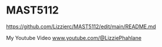 # MAST5112
https://github.com/Lizzierc/MAST5112/edit/main/README.md

My Youtube Video www.youtube.com/@LizziePhahlane

